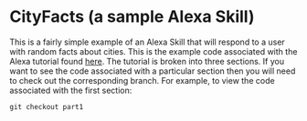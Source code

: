 # CityFacts (a sample Alexa Skill)

This is a fairly simple example of an Alexa Skill that will respond to a user with random facts about cities. This is the example code associated with the Alexa tutorial found [here](https://billsykes.net/2017/04/07/developing-an-amazon-alexa-skill-part-1/). The tutorial is broken into three sections. If you want to see the code associated with a particular section then you will need to check out the corresponding branch. For example, to view the code associated with the first section:

```
git checkout part1
```
